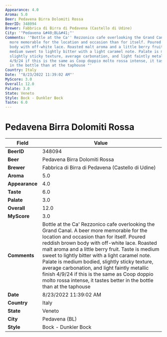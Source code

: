 ```yaml
---
Appearance: 4.0
Aroma: 5.0
Beer: Pedavena Birra Dolomiti Rossa
BeerID: 348094
Brewer: Fabbrica di Birra di Pedavena (Castello di Udine)
City: '"Pedavena &#40;BL&#41;"'
Comments: '"Bottle at the Ca'' Rezzonico cafe overlooking the Grand Canal. A beer
  more memorable for the location and occasion than for itself. Poured reddish brown
  body with off-white lace. Roasted malt aroma and a little berry fruit. Taste is
  medium sweet to lightly bitter with a light caramel note. Palate is medium bodied,
  slightly sticky texture, average carbonation, and light faintly metallic finish
  4/9/24 if this is the same as Coop doppio molto rossa intense, it tastes better
  in the bottle than at the taphouse "'
Country: Italy
Date: '"8/23/2022 11:39:02 AM"'
MyScore: 3.0
Overall: 12.0
Palate: 3.0
State: Veneto
Style: Bock - Dunkler Bock
Taste: 6.0
---
```


# Pedavena Birra Dolomiti Rossa

| Field         | Value |
|---------------|-------|
| **BeerID** | 348094 |
| **Beer** | Pedavena Birra Dolomiti Rossa |
| **Brewer** | Fabbrica di Birra di Pedavena (Castello di Udine) |
| **Aroma** | 5.0 |
| **Appearance** | 4.0 |
| **Taste** | 6.0 |
| **Palate** | 3.0 |
| **Overall** | 12.0 |
| **MyScore** | 3.0 |
| **Comments** | Bottle at the Ca' Rezzonico cafe overlooking the Grand Canal. A beer more memorable for the location and occasion than for itself. Poured reddish brown body with off-white lace. Roasted malt aroma and a little berry fruit. Taste is medium sweet to lightly bitter with a light caramel note. Palate is medium bodied, slightly sticky texture, average carbonation, and light faintly metallic finish 4/9/24 if this is the same as Coop doppio molto rossa intense, it tastes better in the bottle than at the taphouse  |
| **Date** | 8/23/2022 11:39:02 AM |
| **Country** | Italy |
| **State** | Veneto |
| **City** | Pedavena &#40;BL&#41; |
| **Style** | Bock - Dunkler Bock |
